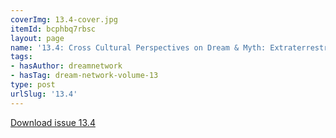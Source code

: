 ```yaml
---
coverImg: 13.4-cover.jpg
itemId: bcphbq7rbsc
layout: page
name: '13.4: Cross Cultural Perspectives on Dream & Myth: Extraterrestrial Dreams'
tags:
- hasAuthor: dreamnetwork
- hasTag: dream-network-volume-13
type: post
urlSlug: '13.4'
---
```

<a href="../files/pdfs/Volume_13/13.4-Dream-Network_Volume-13_No-4.pdf" download="">Download issue 13.4</a>